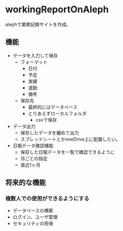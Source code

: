 # workingReportOnAleph

alephで業務記録サイトを作成。

## 機能

+ データを入力して保存
  + フォーマット
    + 日付
    + 予定
    + 実績
    + 退勤
    + 備考
  + 保存先
    + 最終的にはデータベース
    + とりあえずローカルフォルダ
      + csvで保存
+ データ出力
  + 保存したデータを纏めて出力
  + スプレッドシートとかoneDrive上に配置したい。
+ 日報データ確認機能
  + 保存した日報データを一覧で確認できるように
  + 月ごとの指定
  + 直近1ヶ月


## 将来的な機能

### 複数人での使用ができるようにする

+ データベースの構築
+ ログイン、ユーザ管理
+ セキュリティの担保